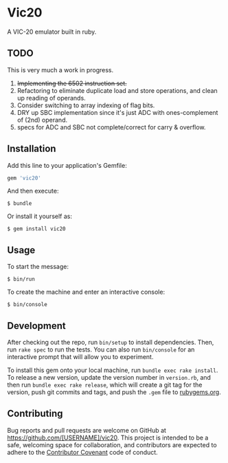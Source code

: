 # Vic20

A VIC-20 emulator built in ruby.

## TODO

This is very much a work in progress.

1. <del>Implementing the 6502 instruction set.</del>
2. Refactoring to eliminate duplicate load and store operations, and clean up reading of operands.
3. Consider switching to array indexing of flag bits.
4. DRY up SBC implementation since it's just ADC with ones-complement of (2nd) operand.
5. specs for ADC and SBC not complete/correct for carry & overflow.

## Installation

Add this line to your application's Gemfile:

```ruby
gem 'vic20'
```

And then execute:

    $ bundle

Or install it yourself as:

    $ gem install vic20

## Usage

To start the message:

```
$ bin/run
```

To create the machine and enter an interactive console:

```
$ bin/console
```

## Development

After checking out the repo, run `bin/setup` to install dependencies. Then, run `rake spec` to run the tests. You can also run `bin/console` for an interactive prompt that will allow you to experiment.

To install this gem onto your local machine, run `bundle exec rake install`. To release a new version, update the version number in `version.rb`, and then run `bundle exec rake release`, which will create a git tag for the version, push git commits and tags, and push the `.gem` file to [rubygems.org](https://rubygems.org).

## Contributing

Bug reports and pull requests are welcome on GitHub at https://github.com/[USERNAME]/vic20. This project is intended to be a safe, welcoming space for collaboration, and contributors are expected to adhere to the [Contributor Covenant](http://contributor-covenant.org) code of conduct.
